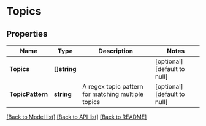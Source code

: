 # Topics

## Properties
Name | Type | Description | Notes
------------ | ------------- | ------------- | -------------
**Topics** | **[]string** |  | [optional] [default to null]
**TopicPattern** | **string** | A regex topic pattern for matching multiple topics | [optional] [default to null]

[[Back to Model list]](../README.md#documentation-for-models) [[Back to API list]](../README.md#documentation-for-api-endpoints) [[Back to README]](../README.md)



